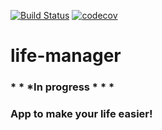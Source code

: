 [![Build Status](https://travis-ci.org/dolatapatryk/life-manager.svg?branch=main)](https://travis-ci.org/dolatapatryk/life-manager)
[![codecov](https://codecov.io/gh/dolatapatryk/life-manager/branch/main/graph/badge.svg?token=R7V0HTRW7P)](https://codecov.io/gh/dolatapatryk/life-manager)

# life-manager
### * * *In progress * * *
### App to make your life easier!
